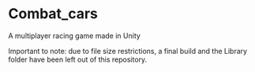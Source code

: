 # Combat_cars
A multiplayer racing game made in Unity

Important to note: due to file size restrictions, a final build and the Library folder have been left out of this repository.
